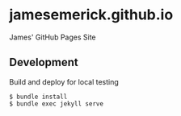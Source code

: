 # jamesemerick.github.io
James' GitHub Pages Site

## Development

Build and deploy for local testing
```
$ bundle install
$ bundle exec jekyll serve
```
